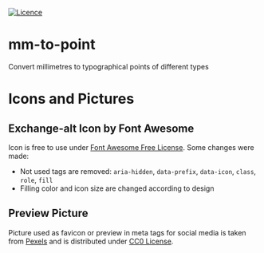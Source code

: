 [![Licence](https://img.shields.io/badge/License-MIT-yellow.svg)](LICENSE)

# mm-to-point
Convert millimetres to typographical points of different types

# Icons and Pictures

## Exchange-alt Icon by Font Awesome

Icon is free to use under [Font Awesome Free License](https://fontawesome.com/license/free). Some changes were made:

* Not used tags are removed: `aria-hidden`, `data-prefix`, `data-icon`, `class`, `role`, `fill`
* Filling color and icon size are changed according to design

## Preview Picture

Picture used as favicon or preview in meta tags for social media is taken from [Pexels](https://www.pexels.com) and is distributed under [CC0 License](https://www.pexels.com/creative-commons-images/).